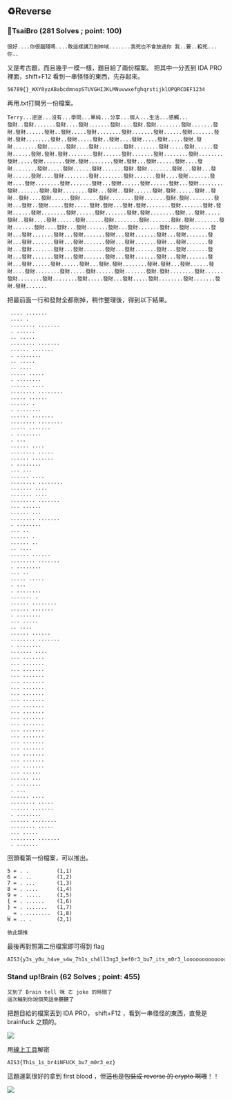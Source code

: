 ## **♻️Reverse**

###  **🍍TsaiBro (281 Solves ; point: 100)**
    很好....你很腦殘嗎....敢這樣講刀劍神域.......我死也不會放過你 我..要..殺死...你..

又是考古題，而且幾乎一模一樣，題目給了兩份檔案。
把其中一分丟到 IDA PRO 裡面，shift+F12 看到一串怪怪的東西，先存起來。
```
56789{}_WXY0yzABabcdmnopSTUVGHIJKLMNuvwxefghqrstijklOPQRCDEF1234
```
再用.txt打開另一份檔案。
```
Terry...逆逆...沒有...學問...單純...分享...個人...生活...感觸...
發財..發財.......發財....發財.......發財....發財.發財........發財.......發財.發財......發財..發財.....發財........發財.......發財......發財.......發財.發財........發財..發財.....發財..發財....發財.....發財.....發財.發財........發財......發財....發財........發財........發財.....發財......發財......發財.發財.發財........發財......發財.......發財........發財........發財.....發財.......發財.發財........發財.發財...發財......發財....發財........發財.....發財......發財.......發財.發財........發財...發財...發財......發財....發財........發財........發財.......發財....發財.......發財....發財........發財.......發財...發財......發財......發財...發財........發財.......發財.發財........發財...發財..發財......發財.發財......發財..發財..發財....發財......發財......發財........發財.......發財.發財........發財...發財..發財.....發財.....發財.發財...發財.發財........發財.......發財.發財......發財........發財......發財.......發財.發財........發財...發財.....發財..發財....發財......發財......發財........發財.......發財.發財........發財.......發財....發財...發財.......發財...發財.......發財...發財.......發財...發財.......發財...發財.......發財...發財.......發財...發財.......發財...發財.......發財...發財.......發財...發財.......發財...發財.......發財...發財.......發財...發財.......發財...發財.......發財...發財.......發財...發財.......發財...發財.......發財...發財.......發財...發財.......發財...發財......發財......發財...發財.發財........發財.發財...發財......發財....發財........發財.....發財......發財.......發財.發財........發財......發財........發財........發財.....發財...發財.....發財........發財.......發財.發財.......
```
把最前面一行和發財全都刪掉，稍作整理後，得到以下結果。

``` .. .......
 .... .......
 .... .
 ........ .......
 . ......
 .. .....
 ........ .......
 ...... .......
 . ........
 .. .....
 .. ....
 ..... .....
 . ........
 ...... ....
 ........ ........
 ..... ......
 ...... .
 . ........
 ...... .......
 ........ ........
 ..... .......
 . ........
 . ...
 ...... ....
 ........ .....
 ...... .......
 . ........
 ... ...
 ...... ....
 ........ ........
 ....... ....
 ....... ....
 ........ .......
 ... ......
 ...... ...
 ........ .......
 . ........
 ... ..
 ...... .
 ...... ..
 .. ....
 ...... ......
 ........ .......
 . ........
 ... ..
 ..... .....
 . ...
 . ........
 ....... .
 ...... ........
 ...... .......
 . ........
 ... .....
 .. ....
 ...... ......
 ........ .......
 . ........
 ....... ....
 ... .......
 ... .......
 ... .......
 ... .......
 ... .......
 ... .......
 ... .......
 ... .......
 ... .......
 ... .......
 ... .......
 ... .......
 ... .......
 ... .......
 ... .......
 ... .......
 ... .......
 ... .......
 ... .......
 ... ......
 ...... ...
 . ........
 . ...
 ...... ....
 ........ .....
 ...... .......
 . ........
 ...... ........
 ........ .....
 ... .....
 ........ .......
 . .......
```

回頭看第一份檔案，可以推出。
```
5 = . .         (1,1)
6 = . ..        (1,2)
7 = . ...       (1,3)
8 = . ....      (1,4)
9 = . .....     (1,5)
{ = . ......    (1,6)
} = . .......   (1,7)
_ = . ........  (1,8)
W = .. .        (2,1)

依此類推
```
最後再對照第二份檔案即可得到 flag
```
AIS3{y3s_y0u_h4ve_s4w_7h1s_ch4ll3ng3_bef0r3_bu7_its_m0r3_looooooooooooooooooong_7h1s_t1m3}
```


###  **Stand up!Brain (62 Solves ; point: 455)**
    又到了 Brain tell 咪 ㄜ joke 的時間了
    這次輪到你說個笑話來聽聽了

把題目給的檔案丟到 IDA PRO， shift+F12 ，看到一串怪怪的東西，直覺是 brainfuck 之類的。

![](https://i.imgur.com/YO2bqkT.png)

用[線上工具](https://www.dcode.fr/brainfuck-language)解密
```
AIS3{Th1s_1s_br4iNFUCK_bu7_m0r3_ez}
```

這題運氣很好的拿到 first blood ，但~~這也是包裝成 reverse 的 crypto 啊喂~~！！

![](https://i.imgur.com/NS7Dq7g.png)


